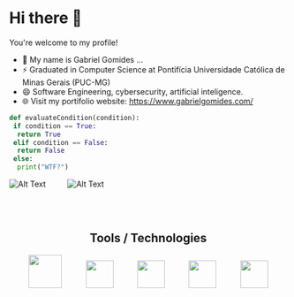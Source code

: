 # Hi there 👋
You're welcome to my profile!
- 🔭 My name is Gabriel Gomides ...
- ⚡ Graduated in Computer Science at Pontifícia Universidade Católica de Minas Gerais (PUC-MG)
- 😄 Software Engineering, cybersecurity, artificial inteligence.
- 🌐 Visit my portifolio website: https://www.gabrielgomides.com/

 ```python
def evaluateCondition(condition):
  if condition == True:
   return True
  elif condition == False:
   return False
  else:
   print("WTF?")
```

 <img src="https://media.tenor.com/a-TsAtfszc8AAAAM/homer-any.gif" alt="Alt Text" />&nbsp;&nbsp;&nbsp;&nbsp;&nbsp;&nbsp;&nbsp;&nbsp;&nbsp;&nbsp;<img src="https://media.tenor.com/57w9du3NrV0AAAAM/css-html.gif" alt="Alt Text" />
  

<br><br>
<div align="center">
   <h2>Tools / Technologies</h2>
<img src="https://cdn.jsdelivr.net/gh/devicons/devicon/icons/angularjs/angularjs-original.svg" width="60" height="60" />&nbsp;&nbsp;&nbsp;&nbsp;&nbsp;&nbsp;&nbsp;&nbsp;&nbsp;&nbsp;
<img src="https://cdn.jsdelivr.net/gh/devicons/devicon/icons/cplusplus/cplusplus-original.svg" width="50" height="50" />&nbsp;&nbsp;&nbsp;&nbsp;&nbsp;&nbsp;&nbsp;&nbsp;&nbsp;&nbsp;
<img src="https://cdn.jsdelivr.net/gh/devicons/devicon/icons/dotnetcore/dotnetcore-original.svg" width="50" height="50" />&nbsp;&nbsp;&nbsp;&nbsp;&nbsp;&nbsp;&nbsp;&nbsp;&nbsp;&nbsp;
<img src="https://cdn.jsdelivr.net/gh/devicons/devicon/icons/bootstrap/bootstrap-original-wordmark.svg" width="50" height="50" />&nbsp;&nbsp;&nbsp;&nbsp;&nbsp;&nbsp;&nbsp;&nbsp;&nbsp;&nbsp;
<img src="https://cdn.jsdelivr.net/gh/devicons/devicon/icons/github/github-original-wordmark.svg" width="50" height="50" />
 </div>

 
<!--
**gomideus/gomideus** is a ✨ _special_ ✨ repository because its `README.md` (this file) appears on your GitHub profile.

Here are some ideas to get you started:

- 🔭 I’m currently working on ...
- 🌱 I’m currently learning ...
- 👯 I’m looking to collaborate on ...
- 🤔 I’m looking for help with ...
- 💬 Ask me about ...
- 📫 How to reach me: ...
- 😄 Pronouns: ...
- ⚡ Fun fact: ...
-->
